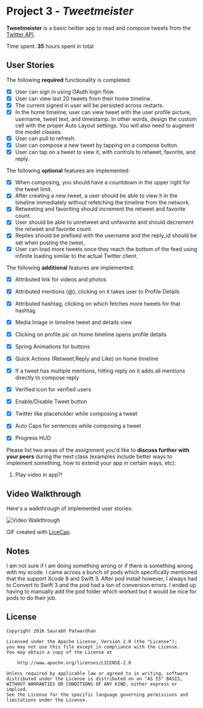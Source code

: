 # Project 3 - *Tweetmeister*

**Tweetmeister** is a basic twitter app to read and compose tweets from the [Twitter API](https://apps.twitter.com/).

Time spent: **35** hours spent in total

## User Stories

The following **required** functionality is completed:

- [x] User can sign in using OAuth login flow.
- [x] User can view last 20 tweets from their home timeline.
- [x] The current signed in user will be persisted across restarts.
- [x] In the home timeline, user can view tweet with the user profile picture, username, tweet text, and timestamp.  In other words, design the custom cell with the proper Auto Layout settings.  You will also need to augment the model classes.
- [x] User can pull to refresh.
- [x] User can compose a new tweet by tapping on a compose button.
- [x] User can tap on a tweet to view it, with controls to retweet, favorite, and reply.

The following **optional** features are implemented:

- [x] When composing, you should have a countdown in the upper right for the tweet limit.
- [x] After creating a new tweet, a user should be able to view it in the timeline immediately without refetching the timeline from the network.
- [x] Retweeting and favoriting should increment the retweet and favorite count.
- [x] User should be able to unretweet and unfavorite and should decrement the retweet and favorite count.
- [x] Replies should be prefixed with the username and the reply_id should be set when posting the tweet,
- [x] User can load more tweets once they reach the bottom of the feed using infinite loading similar to the actual Twitter client.

The following **additional** features are implemented:


- [x] Attributed link for videos and photos
- [x] Attributed mentions (@), clicking on it takes user to Profile Details
- [x] Attributed hashtag, clicking on which fetches more tweets for that hashtag
- [x] Media Image in timeline tweet and details view 
- [x] Clicking on profile pic on home timeline opens profile details
- [x] Spring Animations for buttons
- [x] Quick Actions (Retweet,Reply and Like) on home timeline 
- [x] If a tweet has multiple mentions, hitting reply on it adds all mentions directly to compose reply
- [x] Verified icon for verified users
- [x] Enable/Disable Tweet button 
- [x] Twitter like placeholder while composing a tweet
- [x] Auto Caps for sentences while composing a tweet
- [x] Progress HUD


Please list two areas of the assignment you'd like to **discuss further with your peers** during the next class (examples include better ways to implement something, how to extend your app in certain ways, etc):

1. Play video in app?! 


## Video Walkthrough

Here's a walkthrough of implemented user stories:

![Video Walkthrough](tweetmeister-take2.gif)


GIF created with [LiceCap](http://www.cockos.com/licecap/).

## Notes
I am not sure if I am doing something wrong or if there is something wrong with my xcode. I came across a bunch of pods which specifically mentioned that the support Xcode 8 and Swift 3. After pod install however, I always had to Convert to Swift 3 and the pod had a ton of conversion errors. I ended up having to manually add the pod folder which worked but it would be nice for pods to do their job. 


## License

    Copyright 2016 Saurabh Patwardhan

    Licensed under the Apache License, Version 2.0 (the "License");
    you may not use this file except in compliance with the License.
    You may obtain a copy of the License at

        http://www.apache.org/licenses/LICENSE-2.0

    Unless required by applicable law or agreed to in writing, software
    distributed under the License is distributed on an "AS IS" BASIS,
    WITHOUT WARRANTIES OR CONDITIONS OF ANY KIND, either express or implied.
    See the License for the specific language governing permissions and
    limitations under the License.
